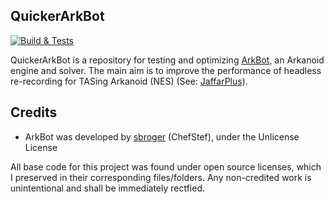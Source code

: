 QuickerArkBot
---------------

[![Build & Tests](https://github.com/SergioMartin86/quickerArkBot/actions/workflows/make.yml/badge.svg)](https://github.com/SergioMartin86/quickerArkBot/actions/workflows/make.yml)


QuickerArkBot is a repository for testing and optimizing [ArkBot](https://github.com/sbroger/arkbot), an Arkanoid engine and solver. The main aim is to improve the performance of headless re-recording for TASing Arkanoid (NES) (See: [JaffarPlus](https://github.com/SergioMartin86/jaffarPlus)).
  
Credits
---------

- ArkBot was developed by [sbroger](https://github.com/sbroger) (ChefStef), under the Unlicense License

All base code for this project was found under open source licenses, which I preserved in their corresponding files/folders. Any non-credited work is unintentional and shall be immediately rectfied.


